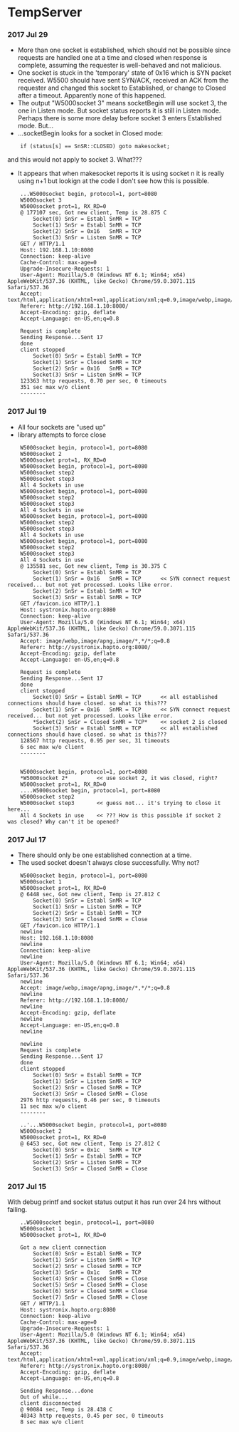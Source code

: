 # TempServer
### 2017 Jul 29
- More than one socket is established, which should not be possible since requests are handled one at a time and closed when response is complete, assuming the requester is well-behaved and not malicious.
- One socket is stuck in the 'temporary' state of 0x16 which is SYN packet received. W5500 should have sent SYN/ACK, received an ACK from the requester and changed this socket to Established, or change to Closed after a timeout. Apparently none of this happened.
- The output "W5000socket 3" means socketBegin will use socket 3, the one in Listen mode. But socket status reports it is still in Listen mode. Perhaps there is some more delay before socket 3 enters Established mode. But...
- ...socketBegin looks for a socket in Closed mode:
```
	if (status[s] == SnSR::CLOSED) goto makesocket;
```
and this would not apply to socket 3. What??? 
- It appears that when makesocket reports it is using socket n it is really using n+1 but lookign at the code I don't see how this is possible.
```
	...W5000socket begin, protocol=1, port=8080
	W5000socket 3
	W5000socket prot=1, RX_RD=0
	@ 177107 sec, Got new client, Temp is 28.875 C
	    Socket(0) SnSr = Establ SnMR = TCP
	    Socket(1) SnSr = Establ SnMR = TCP
	    Socket(2) SnSr = 0x16   SnMR = TCP
	    Socket(3) SnSr = Listen SnMR = TCP
	GET / HTTP/1.1
	Host: 192.168.1.10:8080
	Connection: keep-alive
	Cache-Control: max-age=0
	Upgrade-Insecure-Requests: 1
	User-Agent: Mozilla/5.0 (Windows NT 6.1; Win64; x64) AppleWebKit/537.36 (KHTML, like Gecko) Chrome/59.0.3071.115 Safari/537.36
	Accept: text/html,application/xhtml+xml,application/xml;q=0.9,image/webp,image/apng,*/*;q=0.8
	Referer: http://192.168.1.10:8080/
	Accept-Encoding: gzip, deflate
	Accept-Language: en-US,en;q=0.8

	Request is complete
	Sending Response...Sent 17
	done
	client stopped
	    Socket(0) SnSr = Establ SnMR = TCP
	    Socket(1) SnSr = Closed SnMR = TCP
	    Socket(2) SnSr = 0x16   SnMR = TCP
	    Socket(3) SnSr = Listen SnMR = TCP
	123363 http requests, 0.70 per sec, 0 timeouts
	351 sec max w/o client
	--------
```

### 2017 Jul 19
- All four sockets are "used up"
- library attempts to force close
```
	W5000socket begin, protocol=1, port=8080
	W5000socket 2
	W5000socket prot=1, RX_RD=0
	W5000socket begin, protocol=1, port=8080
	W5000socket step2
	W5000socket step3
	All 4 Sockets in use
	W5000socket begin, protocol=1, port=8080
	W5000socket step2
	W5000socket step3
	All 4 Sockets in use
	W5000socket begin, protocol=1, port=8080
	W5000socket step2
	W5000socket step3
	All 4 Sockets in use
	W5000socket begin, protocol=1, port=8080
	W5000socket step2
	W5000socket step3
	All 4 Sockets in use
	@ 135581 sec, Got new client, Temp is 30.375 C
	    Socket(0) SnSr = Establ SnMR = TCP
	    Socket(1) SnSr = 0x16   SnMR = TCP		<< SYN connect request received... but not yet processed. Looks like error.
	    Socket(2) SnSr = Establ SnMR = TCP
	    Socket(3) SnSr = Establ SnMR = TCP
	GET /favicon.ico HTTP/1.1
	Host: systronix.hopto.org:8080
	Connection: keep-alive
	User-Agent: Mozilla/5.0 (Windows NT 6.1; Win64; x64) AppleWebKit/537.36 (KHTML, like Gecko) Chrome/59.0.3071.115 Safari/537.36
	Accept: image/webp,image/apng,image/*,*/*;q=0.8
	Referer: http://systronix.hopto.org:8080/
	Accept-Encoding: gzip, deflate
	Accept-Language: en-US,en;q=0.8

	Request is complete
	Sending Response...Sent 17
	done
	client stopped
	    Socket(0) SnSr = Establ SnMR = TCP		<< all established connections should have closed. so what is this???
	    Socket(1) SnSr = 0x16   SnMR = TCP		<< SYN connect request received... but not yet processed. Looks like error.
	    *Socket(2) SnSr = Closed SnMR = TCP*	<< socket 2 is closed
	    Socket(3) SnSr = Establ SnMR = TCP		<< all established connections should have closed. so what is this???
	128567 http requests, 0.95 per sec, 31 timeouts
	6 sec max w/o client
	--------


	W5000socket begin, protocol=1, port=8080
	*W5000socket 2*			<< use socket 2, it was closed, right?
	W5000socket prot=1, RX_RD=0
	....W5000socket begin, protocol=1, port=8080
	W5000socket step2
	W5000socket step3		<< guess not... it's trying to close it here...
	All 4 Sockets in use	<< ??? How is this possible if socket 2 was closed? Why can't it be opened?
```


### 2017 Jul 17
- There should only be one established connection at a time.
- The used socket doesn't always close successfully. Why not?
```
	W5000socket begin, protocol=1, port=8080
	W5000socket 1
	W5000socket prot=1, RX_RD=0
	@ 6448 sec, Got new client, Temp is 27.812 C
	    Socket(0) SnSr = Establ SnMR = TCP
	    Socket(1) SnSr = Listen SnMR = TCP
	    Socket(2) SnSr = Establ SnMR = TCP
	    Socket(3) SnSr = Closed SnMR = Close
	GET /favicon.ico HTTP/1.1
	newline
	Host: 192.168.1.10:8080
	newline
	Connection: keep-alive
	newline
	User-Agent: Mozilla/5.0 (Windows NT 6.1; Win64; x64) AppleWebKit/537.36 (KHTML, like Gecko) Chrome/59.0.3071.115 Safari/537.36
	newline
	Accept: image/webp,image/apng,image/*,*/*;q=0.8
	newline
	Referer: http://192.168.1.10:8080/
	newline
	Accept-Encoding: gzip, deflate
	newline
	Accept-Language: en-US,en;q=0.8
	newline

	newline
	Request is complete
	Sending Response...Sent 17
	done
	client stopped
	    Socket(0) SnSr = Establ SnMR = TCP
	    Socket(1) SnSr = Listen SnMR = TCP
	    Socket(2) SnSr = Closed SnMR = TCP
	    Socket(3) SnSr = Closed SnMR = Close
	2976 http requests, 0.46 per sec, 0 timeouts
	11 sec max w/o client
	--------

	..'...W5000socket begin, protocol=1, port=8080
	W5000socket 2
	W5000socket prot=1, RX_RD=0
	@ 6453 sec, Got new client, Temp is 27.812 C
	    Socket(0) SnSr = 0x1c   SnMR = TCP
	    Socket(1) SnSr = Establ SnMR = TCP
	    Socket(2) SnSr = Listen SnMR = TCP
	    Socket(3) SnSr = Closed SnMR = Close
```


### 2017 Jul 15
With debug printf and socket status output it has run over 24 hrs without failing.
```
	..W5000socket begin, protocol=1, port=8080
	W5000socket 1
	W5000socket prot=1, RX_RD=0

	Got a new client connection
	    Socket(0) SnSr = Establ SnMR = TCP
	    Socket(1) SnSr = Listen SnMR = TCP
	    Socket(2) SnSr = Closed SnMR = TCP
	    Socket(3) SnSr = 0x1c   SnMR = TCP
	    Socket(4) SnSr = Closed SnMR = Close
	    Socket(5) SnSr = Closed SnMR = Close
	    Socket(6) SnSr = Closed SnMR = Close
	    Socket(7) SnSr = Closed SnMR = Close
	GET / HTTP/1.1
	Host: systronix.hopto.org:8080
	Connection: keep-alive
	Cache-Control: max-age=0
	Upgrade-Insecure-Requests: 1
	User-Agent: Mozilla/5.0 (Windows NT 6.1; Win64; x64) AppleWebKit/537.36 (KHTML, like Gecko) Chrome/59.0.3071.115 Safari/537.36
	Accept: text/html,application/xhtml+xml,application/xml;q=0.9,image/webp,image/apng,*/*;q=0.8
	Referer: http://systronix.hopto.org:8080/
	Accept-Encoding: gzip, deflate
	Accept-Language: en-US,en;q=0.8

	Sending Response...done
	Out of while...
	client disconnected
	@ 90084 sec, Temp is 28.438 C
	40343 http requests, 0.45 per sec, 0 timeouts
	8 sec max w/o client
```

